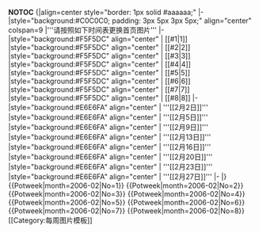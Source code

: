 __NOTOC__
{|align=center style="border: 1px solid #aaaaaa;" 
|-
|style="background:#C0C0C0; padding: 3px 5px 3px 5px;" align="center" colspan=9 |'''请按照如下时间表更换首页图片'''
|-
|style="background:#F5F5DC" align="center" | [[#1|1]] 
|style="background:#F5F5DC" align="center" | [[#2|2]] 
|style="background:#F5F5DC" align="center" | [[#3|3]] 
|style="background:#F5F5DC" align="center" | [[#4|4]] 
|style="background:#F5F5DC" align="center" | [[#5|5]] 
|style="background:#F5F5DC" align="center" | [[#6|6]] 
|style="background:#F5F5DC" align="center" | [[#7|7]] 
|style="background:#F5F5DC" align="center" | [[#8|8]]
|-
|style="background:#E6E6FA" align="center" | '''[[2月2日]]'''
|style="background:#E6E6FA" align="center" | '''[[2月5日]]'''
|style="background:#E6E6FA" align="center" | '''[[2月9日]]'''
|style="background:#E6E6FA" align="center" | '''[[2月13日]]'''
|style="background:#E6E6FA" align="center" | '''[[2月16日]]'''
|style="background:#E6E6FA" align="center" | '''[[2月20日]]'''
|style="background:#E6E6FA" align="center" | '''[[2月23日]]'''
|style="background:#E6E6FA" align="center" | '''[[2月27日]]'''
|-
|}
{{Potweek|month=2006-02|No=1}}
{{Potweek|month=2006-02|No=2}}
{{Potweek|month=2006-02|No=3}}
{{Potweek|month=2006-02|No=4}}
{{Potweek|month=2006-02|No=5}}
{{Potweek|month=2006-02|No=6}}
{{Potweek|month=2006-02|No=7}}
{{Potweek|month=2006-02|No=8}}
<noinclude>[[Category:每周图片模板]]</noinclude>